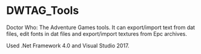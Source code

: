 # DWTAG_Tools
Doctor Who: The Adventure Games tools. It can export/import text from dat files, edit fonts in dat files and export/import textures from Epc archives.

Used .Net Framework 4.0 and Visual Studio 2017.
